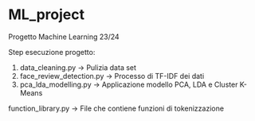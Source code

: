 # ML_project
Progetto Machine Learning 23/24

Step esecuzione progetto:
1. data_cleaning.py -> Pulizia data set
2. face_review_detection.py -> Processo di TF-IDF dei dati
3. pca_lda_modelling.py -> Applicazione modello PCA, LDA e Cluster K-Means

function_library.py -> File che contiene funzioni di tokenizzazione
